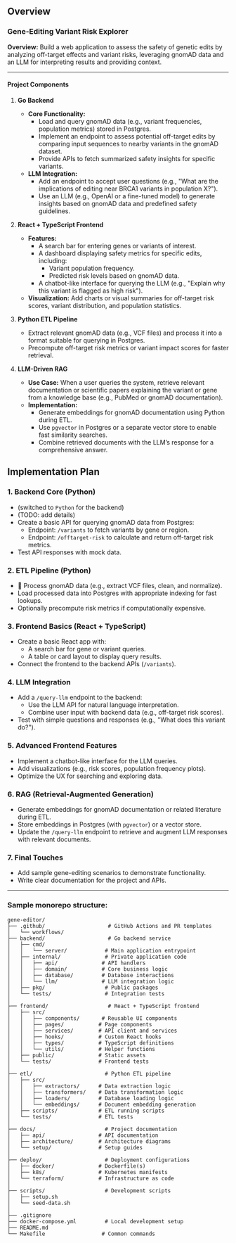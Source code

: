 ## Overview
### **Gene-Editing Variant Risk Explorer**
**Overview:** Build a web application to assess the safety of genetic edits by analyzing off-target effects and variant risks, leveraging gnomAD data and an LLM for interpreting results and providing context.

---

#### **Project Components**

1. **Go Backend**
   - **Core Functionality:**
     - Load and query gnomAD data (e.g., variant frequencies, population metrics) stored in Postgres.
     - Implement an endpoint to assess potential off-target edits by comparing input sequences to nearby variants in the gnomAD dataset.
     - Provide APIs to fetch summarized safety insights for specific variants.
   - **LLM Integration:**
     - Add an endpoint to accept user questions (e.g., "What are the implications of editing near BRCA1 variants in population X?").
     - Use an LLM (e.g., OpenAI or a fine-tuned model) to generate insights based on gnomAD data and predefined safety guidelines.

2. **React + TypeScript Frontend**
   - **Features:**
     - A search bar for entering genes or variants of interest.
     - A dashboard displaying safety metrics for specific edits, including:
       - Variant population frequency.
       - Predicted risk levels based on gnomAD data.
     - A chatbot-like interface for querying the LLM (e.g., "Explain why this variant is flagged as high risk").
   - **Visualization:** Add charts or visual summaries for off-target risk scores, variant distribution, and population statistics.

3. **Python ETL Pipeline**
   - Extract relevant gnomAD data (e.g., VCF files) and process it into a format suitable for querying in Postgres.
   - Precompute off-target risk metrics or variant impact scores for faster retrieval.

4. **LLM-Driven RAG**
   - **Use Case:** When a user queries the system, retrieve relevant documentation or scientific papers explaining the variant or gene from a knowledge base (e.g., PubMed or gnomAD documentation).
   - **Implementation:**
     - Generate embeddings for gnomAD documentation using Python during ETL.
     - Use `pgvector` in Postgres or a separate vector store to enable fast similarity searches.
     - Combine retrieved documents with the LLM’s response for a comprehensive answer.


## Implementation Plan

### **1. Backend Core (Python)**
   - (switched to `Python` for the backend)
   - (TODO: add details)
   - Create a basic API for querying gnomAD data from Postgres:
     - Endpoint: `/variants` to fetch variants by gene or region.
     - Endpoint: `/offtarget-risk` to calculate and return off-target risk metrics.
   - Test API responses with mock data.

### **2. ETL Pipeline (Python)**
   - 📍 Process gnomAD data (e.g., extract VCF files, clean, and normalize).
   - Load processed data into Postgres with appropriate indexing for fast lookups.
   - Optionally precompute risk metrics if computationally expensive.

### **3. Frontend Basics (React + TypeScript)**
   - Create a basic React app with:
     - A search bar for gene or variant queries.
     - A table or card layout to display query results.
   - Connect the frontend to the backend APIs (`/variants`).

### **4. LLM Integration**
   - Add a `/query-llm` endpoint to the backend:
     - Use the LLM API for natural language interpretation.
     - Combine user input with backend data (e.g., off-target risk scores).
   - Test with simple questions and responses (e.g., "What does this variant do?").

### **5. Advanced Frontend Features**
   - Implement a chatbot-like interface for the LLM queries.
   - Add visualizations (e.g., risk scores, population frequency plots).
   - Optimize the UX for searching and exploring data.

### **6. RAG (Retrieval-Augmented Generation)**
   - Generate embeddings for gnomAD documentation or related literature during ETL.
   - Store embeddings in Postgres (with `pgvector`) or a vector store.
   - Update the `/query-llm` endpoint to retrieve and augment LLM responses with relevant documents.

### **7. Final Touches**
   - Add sample gene-editing scenarios to demonstrate functionality.
   - Write clear documentation for the project and APIs.

---

### Sample monorepo structure:

```plaintext
gene-editor/
├── .github/                    # GitHub Actions and PR templates
│   └── workflows/
├── backend/                    # Go backend service
│   ├── cmd/                   
│   │   └── server/            # Main application entrypoint
│   ├── internal/              # Private application code
│   │   ├── api/              # API handlers
│   │   ├── domain/           # Core business logic
│   │   ├── database/         # Database interactions
│   │   └── llm/              # LLM integration logic
│   ├── pkg/                   # Public packages
│   └── tests/                 # Integration tests
│
├── frontend/                   # React + TypeScript frontend
│   ├── src/
│   │   ├── components/       # Reusable UI components
│   │   ├── pages/           # Page components
│   │   ├── services/        # API client and services
│   │   ├── hooks/           # Custom React hooks
│   │   ├── types/           # TypeScript definitions
│   │   └── utils/           # Helper functions
│   ├── public/              # Static assets
│   └── tests/               # Frontend tests
│
├── etl/                       # Python ETL pipeline
│   ├── src/
│   │   ├── extractors/      # Data extraction logic
│   │   ├── transformers/    # Data transformation logic
│   │   ├── loaders/         # Database loading logic
│   │   └── embeddings/      # Document embedding generation
│   ├── scripts/             # ETL running scripts
│   └── tests/               # ETL tests
│
├── docs/                      # Project documentation
│   ├── api/                 # API documentation
│   ├── architecture/        # Architecture diagrams
│   └── setup/               # Setup guides
│
├── deploy/                    # Deployment configurations
│   ├── docker/              # Dockerfile(s)
│   ├── k8s/                 # Kubernetes manifests
│   └── terraform/           # Infrastructure as code
│
├── scripts/                   # Development scripts
│   ├── setup.sh
│   └── seed-data.sh
│
├── .gitignore
├── docker-compose.yml         # Local development setup
├── README.md
└── Makefile                  # Common commands
```
